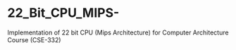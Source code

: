 # 22_Bit_CPU_MIPS- 
Implementation of 22 bit CPU (Mips Architecture) for Computer Architecture Course (CSE-332)
